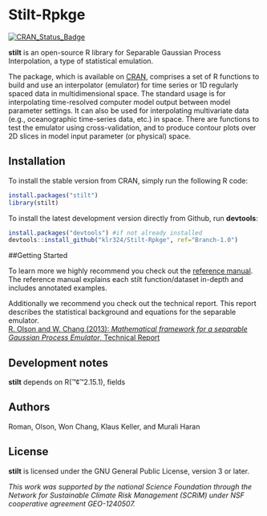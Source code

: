 # Stilt-Rpkge

[![CRAN_Status_Badge](http://www.r-pkg.org/badges/version/stilt)](https://cran.r-project.org/web/packages/stilt/index.html)

**stilt** is an open-source R library for Separable Gaussian Process Interpolation, a type of statistical emulation.

The package, which is available on [CRAN](https://cran.r-project.org/web/packages/stilt/index.html), comprises a set of R functions to build and use an interpolator (emulator) for time series or 1D regularly spaced data in multidimensional space. The standard usage is for interpolating time-resolved computer model output between model parameter settings. It can also be used for interpolating multivariate data (e.g., oceanographic time-series data, etc.) in space. There are functions to test the emulator using cross-validation, and to produce contour plots over 2D slices in model input parameter (or physical) space.

## Installation

To install the stable version from CRAN, simply run the following R code:

```R
install.packages("stilt")
library(stilt)
```

To install the latest development version directly from Github, run **devtools**:

```R
install.packages("devtools") #if not already installed
devtools::install_github("klr324/Stilt-Rpkge", ref="Branch-1.0")
```

##Getting Started

To learn more we highly recommend you check out the [reference manual](https://cran.r-project.org/web/packages/stilt/stilt.pdf). The reference manual explains each stilt function/dataset in-depth and includes annotated examples.

Additionally we recommend you check out the technical report. This report describes the statistical background and equations for the separable emulator.  
[R. Olson and W. Chang (2013): _Mathematical framework for a separable Gaussian Process Emulator_, Technical Report](http://scrimhub.org/resources/stilt/Olson_and_Chang.stilt_emulator_technical_report.Nov_2013.pdf)

## Development notes

**stilt** depends on R(™¢™2.15.1), fields

## Authors

Roman, Olson, Won Chang, Klaus Keller, and Murali Haran

## License

**stilt** is licensed under the GNU General Public License, version 3 or later.

_This work was supported by the national Science Foundation through the Network for Sustainable Climate Risk Management (SCRiM) under NSF cooperative agreement GEO-1240507._

